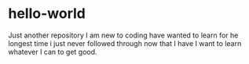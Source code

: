 # hello-world
Just another repository
 I am new to coding have wanted to learn for he longest time i just never followed through now that I have I want to learn whatever I can 
 to get good.

